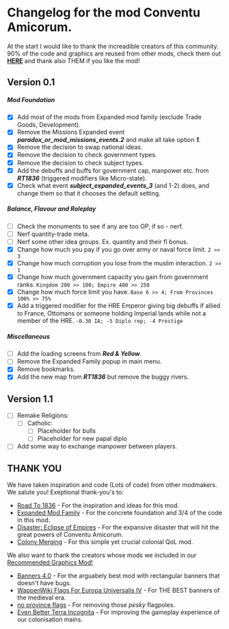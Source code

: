 #  Changelog for the mod Conventu Amicorum.
At the start I would like to thank the increadible creators of this community. 90% of the code and graphics are reused from other mods, check them out [**HERE**](https://github.com/xnrado/conventu-amicorum/blob/main/CHANGELOG.md#thank-you) and thank also THEM if you like the mod!
## Version 0.1
##### Mod Foundation
- [x] Add most of the mods from Expanded mod family (exclude Trade Goods, Development). 
- [x] Remove the Missions Expanded event ***paradox_or_mod_missions_events.2*** and make all take option ***1***.
- [x] Remove the decision to swap national ideas.
- [x] Remove the decision to check government types.
- [x] Remove the decision to check subject types.
- [x] Add the debuffs and buffs for government cap, manpower etc. from ***RT1836*** (triggered modifiers like Micro-state).
- [x] Check what event ***subject_expanded_events_3*** (and 1-2) does, and change them so that it chooses the default setting.
##### Balance, Flavour and Roleplay
- [ ] Check the monuments to see if any are too OP, if so - nerf.
- [ ] Nerf quantity-trade meta.
- [ ] Nerf some other idea groups. Ex. quantity and their fl bonus.
- [x] Change how much you pay if you go over army or naval force limit. `2 >> 3`
- [x] Change how much corruption you lose from the muslim interaction. `2 >> 1`
- [x] Change how much government capacity you gain from government ranks. `Kingdom 200 >> 100; Empire 400 >> 250`
- [x] Change how much force limit you have. `Base 6 >> 4; From Provinces 100% >> 75%`
- [x] Add a triggered modifier for the HRE Emperor giving big debuffs if allied to France, Ottomans or someone holding Imperial lands while not a member of the HRE. `-0.30 IA; -5 Diplo rep; -4 Prestige`
##### Miscellaneous 
- [ ] Add the loading screens from ***Red & Yellow***.
- [ ] Remove the Expanded Family popup in main menu.
- [x] Remove bookmarks.
- [x] Add the new map from ***RT1836*** but remove the buggy rivers.

## Version 1.1
- [ ] Remake Religions:
    - [ ] Catholic:
        - [ ] Placeholder for bulls 
        - [ ] Placeholder for new papal diplo
- [ ] Add some way to exchange manpower between players.

## THANK YOU
We have taken inspiration and code (Lots of code) from other modmakers. We salute you! Exeptional thank-you's to:
+   [Road To 1836](https://steamcommunity.com/sharedfiles/filedetails/?id=2895913903&searchtext=1836) - For the inspiration and ideas for this mod.
+   [Expanded Mod Family](https://steamcommunity.com/workshop/filedetails/?id=1626860092) - For the concrete foundation and 3/4 of the code in this mod.
+   [Disaster: Eclipse of Empires](https://steamcommunity.com/sharedfiles/filedetails/?id=2805088800) - For the expansive disaster that will hit the great powers of Conventu Amicorum.
+   [Colony Merging](https://steamcommunity.com/sharedfiles/filedetails/?id=1562888561) - For this simple yet crucial colonial QoL mod.

We also want to thank the creators whose mods we included in our [Recommended Graphics Mod!](https://steamcommunity.com/sharedfiles/filedetails/?id=2901389406)
+   [Banners 4.0](https://steamcommunity.com/sharedfiles/filedetails/?id=2129713984) - For the arguabely best mod with rectangular banners that doesn't have bugs.
+   [WappenWiki Flags For Europa Universalis IV](https://steamcommunity.com/sharedfiles/filedetails/?id=1253972870) - For THE BEST banners of the medieval era.
+   [no province flags](https://steamcommunity.com/sharedfiles/filedetails/?id=2861738197) - For removing those *pesky* flagpoles.
+   [Even Better Terra Incognita](https://steamcommunity.com/sharedfiles/filedetails/?id=185341579) - For improving the gameplay experience of our colonisation mains.
